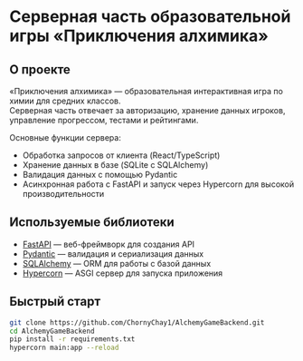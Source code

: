 # Серверная часть образовательной игры «Приключения алхимика»

## О проекте

«Приключения алхимика» — образовательная интерактивная игра по химии для средних классов.  
Серверная часть отвечает за авторизацию, хранение данных игроков, управление прогрессом, тестами и рейтингами.

Основные функции сервера:
- Обработка запросов от клиента (React/TypeScript)
- Хранение данных в базе (SQLite с SQLAlchemy)
- Валидация данных с помощью Pydantic
- Асинхронная работа с FastAPI и запуск через Hypercorn для высокой производительности

## Используемые библиотеки

- [FastAPI](https://fastapi.tiangolo.com/) — веб-фреймворк для создания API  
- [Pydantic](https://pydantic.dev/) — валидация и сериализация данных  
- [SQLAlchemy](https://www.sqlalchemy.org/) — ORM для работы с базой данных  
- [Hypercorn](https://pgjones.gitlab.io/hypercorn/) — ASGI сервер для запуска приложения  

## Быстрый старт

```bash
git clone https://github.com/ChornyChay1/AlchemyGameBackend.git
cd AlchemyGameBackend
pip install -r requirements.txt
hypercorn main:app --reload
```
